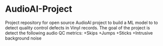 # AudioAI-Project
Project repository for open source AudioAI project to build a ML model to to detect quality control defects in Vinyl records.
The goal of the project is detect the following audio QC metrics:
+Skips
+Jumps
+Sticks
+Intrusive background noise
